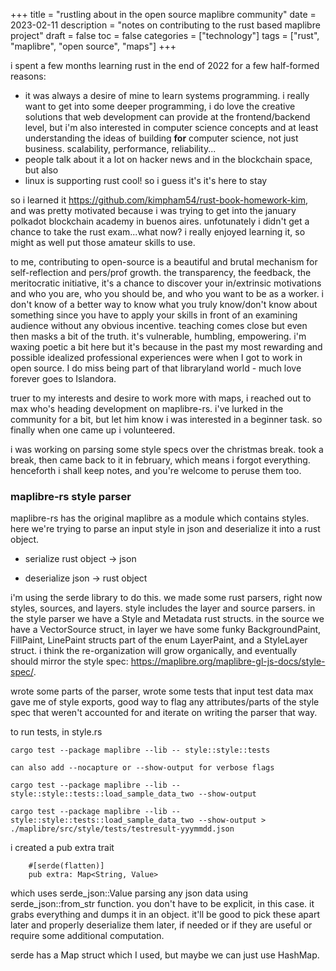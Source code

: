 +++
title = "rustling about in the open source maplibre community"
date = 2023-02-11
description = "notes on contributing to the rust based maplibre project"
draft = false
toc = false
categories = ["technology"]
tags = ["rust", "maplibre", "open source", "maps"]
+++

<!-- 
![caption](../../images/2022-10-01-001-sparql.png "caption")
[text](https://www.url.com) -->

i spent a few months learning rust in the end of 2022 for a few half-formed reasons:

- it was always a desire of mine to learn systems programming. i really want to get into some deeper programming, i do love the creative solutions that web development can provide at the frontend/backend level, but i'm also interested in computer science concepts and at least understanding the ideas of building **for** computer science, not just business. scalability, performance, reliability...
- people talk about it a lot on hacker news and in the blockchain space, but also
- linux is supporting rust cool! so i guess it's it's here to stay

so i learned it https://github.com/kimpham54/rust-book-homework-kim, and was pretty motivated because i was trying to get into the january polkadot blockchain academy in buenos aires. unfotunately i didn't get a chance to take the rust exam...what now? i really enjoyed learning it, so might as well put those amateur skills to use.

to me, contributing to open-source is a beautiful and brutal mechanism for self-reflection and pers/prof growth. the transparency, the feedback, the meritocratic initiative, it's a chance to discover your in/extrinsic motivations and who you are, who you should be, and who you want to be as a worker. i don't know of a better way to know what you truly know/don't know about something since you have to apply your skills in front of an examining audience without any obvious incentive. teaching comes close but even then masks a bit of the truth. it's vulnerable, humbling, empowering. i'm waxing poetic a bit here but it's because in the past my most rewarding and possible idealized professional experiences were when I got to work in open source. I do miss being part of that libraryland world - much love forever goes to Islandora.

truer to my interests and desire to work more with maps, i reached out to max who's heading development on maplibre-rs. i've lurked in the community for a bit, but let him know i was interested in a beginner task. so finally when one came up i volunteered. 

i was working on parsing some style specs over the christmas break. took a break, then came back to it in february, which means i forgot everything. henceforth i shall keep notes, and you're welcome to peruse them too.

### maplibre-rs style parser

maplibre-rs has the original maplibre as a module which contains styles. here we're trying to parse an input style in json and deserialize it into a rust object.

- serialize
rust object -> json

- deserialize
json -> rust object

i'm using the serde library to do this. we made some rust parsers, right now styles, sources, and layers. style includes the layer and source parsers. in the style parser we have a Style and Metadata rust structs. in the source  we have a VectorSource struct, in layer we have some funky BackgroundPaint, FillPaint, LinePaint structs part of the enum LayerPaint, and a StyleLayer struct. i think the re-organization will grow organically, and eventually should mirror the style spec: https://maplibre.org/maplibre-gl-js-docs/style-spec/. 

wrote some parts of the parser, wrote some tests that input test data max gave me of style exports, good way to flag any attributes/parts of the style spec that weren't accounted for and iterate on writing the parser that way.

to run tests, in style.rs

```
cargo test --package maplibre --lib -- style::style::tests

can also add --nocapture or --show-output for verbose flags

cargo test --package maplibre --lib -- style::style::tests::load_sample_data_two --show-output

cargo test --package maplibre --lib -- style::style::tests::load_sample_data_two --show-output > ./maplibre/src/style/tests/testresult-yyymmdd.json
```

i created a pub extra trait

```
    #[serde(flatten)]
    pub extra: Map<String, Value>
```

which uses serde_json::Value parsing any json data using serde_json::from_str function. you don't have to be explicit, in this case. it grabs everything and dumps it in an object. it'll be good to pick these apart later and properly deserialize them later, if needed or if they are useful or require some additional computation.

serde has a Map struct which I used, but maybe we can just use HashMap.